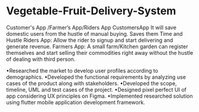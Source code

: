 # Vegetable-Fruit-Delivery-System
Customer's App /Farmer’s App/Riders App
CustomersApp
It will save domestic users from the hustle of manual buying. 
Saves them Time and Hustle 
Riders App:
Allow the rider to signup and start delivering and generate revenue.
Farmers App:
A small farm/Kitchen garden can register themselves and start selling their commodities right away without the hustle of dealing with third person. 

•Researched the market to develop user profiles according to demographics.
•Developed the functional requirements by analyzing use cases of the product along with stakeholders.
•Developed the scope, timeline, UML and test cases of the project.
•Designed pixel perfect UI of app considering UX principles on Figma.
•Implemented researched solution using flutter mobile application development framework. 
